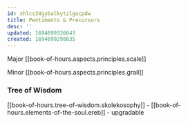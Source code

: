 ```yaml
---
id: xhlcs34gybalkytzlgocpdw
title: Pentiments & Precursors
desc: ''
updated: 1694699336643
created: 1694699298835
---
```


Major [[book-of-hours.aspects.principles.scale]]

Minor [[book-of-hours.aspects.principles.grail]]

### Tree of Wisdom

[[book-of-hours.tree-of-wisdom.skolekosophy]] - [[book-of-hours.elements-of-the-soul.ereb]] - upgradable

